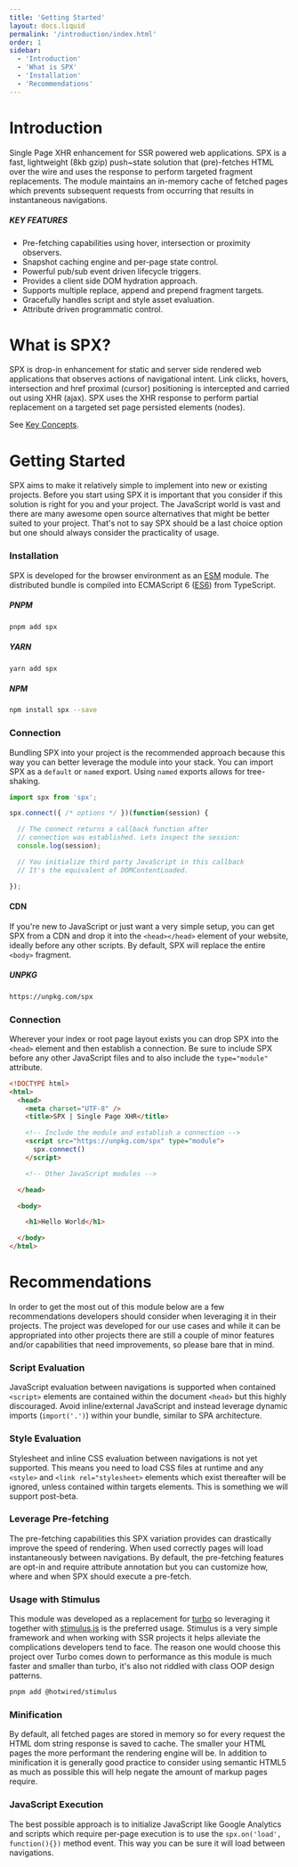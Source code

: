 ```yaml
---
title: 'Getting Started'
layout: docs.liquid
permalink: '/introduction/index.html'
order: 1
sidebar:
  - 'Introduction'
  - 'What is SPX'
  - 'Installation'
  - 'Recommendations'
---
```


# Introduction

Single Page XHR enhancement for SSR powered web applications. SPX is a fast, lightweight (8kb gzip) push~state solution that (pre)-fetches HTML over the wire and uses the response to perform targeted fragment replacements. The module maintains an in-memory cache of fetched pages which prevents subsequent requests from occurring that results in instantaneous navigations.

##### KEY FEATURES

- Pre-fetching capabilities using hover, intersection or proximity observers.
- Snapshot caching engine and per-page state control.
- Powerful pub/sub event driven lifecycle triggers.
- Provides a client side DOM hydration approach.
- Supports multiple replace, append and prepend fragment targets.
- Gracefully handles script and style asset evaluation.
- Attribute driven programmatic control.

# What is SPX?

SPX is drop-in enhancement for static and server side rendered web applications that observes actions of navigational intent. Link clicks, hovers, intersection and href proximal (cursor) positioning is intercepted and carried out using XHR (ajax). SPX uses the XHR response to perform partial replacement on a targeted set page persisted elements (nodes).

See [Key Concepts](/key/concepts).

# Getting Started

SPX aims to make it relatively simple to implement into new or existing projects. Before you start using SPX it is important that you consider if this solution is right for you and your project. The JavaScript world is vast and there are many awesome open source alternatives that might be better suited to your project. That's not to say SPX should be a last choice option but one should always consider the practicality of usage.

### Installation

SPX is developed for the browser environment as an [ESM](https://developer.mozilla.org/en-US/docs/Web/JavaScript/Guide/Modules) module. The distributed bundle is compiled into ECMAScript 6 ([ES6](https://kangax.github.io/compat-table/es6/)) from TypeScript.

##### PNPM

```bash
pnpm add spx
```

##### YARN

```bash
yarn add spx
```

##### NPM

```bash
npm install spx --save
```

### Connection

Bundling SPX into your project is the recommended approach because this way you can better leverage the module into your stack. You can import SPX as a `default` or `named` export. Using `named` exports allows for tree-shaking.

<!-- prettier-ignore -->
```js
import spx from 'spx';

spx.connect({ /* options */ })(function(session) {

  // The connect returns a callback function after
  // connection was established. Lets inspect the session:
  console.log(session);

  // You initialize third party JavaScript in this callback
  // It's the equivalent of DOMContentLoaded.

});
```

#### CDN

If you're new to JavaScript or just want a very simple setup, you can get SPX from a CDN and drop it into the `<head></head>` element of your website, ideally before any other scripts. By default, SPX will replace the entire `<body>` fragment.

##### UNPKG

```bash
https://unpkg.com/spx
```

### Connection

Wherever your index or root page layout exists you can drop SPX into the `<head>` element and then establish a connection. Be sure to include SPX before any other JavaScript files and to also include the `type="module"` attribute.

<!-- prettier-ignore -->
```html
<!DOCTYPE html>
<html>
  <head>
    <meta charset="UTF-8" />
    <title>SPX | Single Page XHR</title>

    <!-- Include the module and establish a connection -->
    <script src="https://unpkg.com/spx" type="module">
      spx.connect()
    </script>

    <!-- Other JavaScript modules -->

  </head>

  <body>

    <h1>Hello World</h1>

  </body>
</html>
```

# Recommendations

In order to get the most out of this module below are a few recommendations developers should consider when leveraging it in their projects. The project was developed for our use cases and while it can be appropriated into other projects there are still a couple of minor features and/or capabilities that need improvements, so please bare that in mind.

### Script Evaluation

JavaScript evaluation between navigations is supported when contained `<script>` elements are contained within the document `<head>` but this highly discouraged. Avoid inline/external JavaScript and instead leverage dynamic imports (`import('.')`) within your bundle, similar to SPA architecture.

### Style Evaluation

Stylesheet and inline CSS evaluation between navigations is not yet supported. This means you need to load CSS files at runtime and any `<style>` and `<link rel="stylesheet>` elements which exist thereafter will be ignored, unless contained within targets elements. This is something we will support post-beta.

### Leverage Pre-fetching

The pre-fetching capabilities this SPX variation provides can drastically improve the speed of rendering. When used correctly pages will load instantaneously between navigations. By default, the pre-fetching features are opt-in and require attribute annotation but you can customize how, where and when SPX should execute a pre-fetch.

### Usage with Stimulus

This module was developed as a replacement for [turbo](https://github.com/hotwired/turbo) so leveraging it together with [stimulus.js](https://stimulusjs.org/) is the preferred usage. Stimulus is a very simple framework and when working with SSR projects it helps alleviate the complications developers tend to face. The reason one would choose this project over Turbo comes down to performance as this module is much faster and smaller than turbo, it's also not riddled with class OOP design patterns.

```bash
pnpm add @hotwired/stimulus
```

### Minification

By default, all fetched pages are stored in memory so for every request the HTML dom string response is saved to cache. The smaller your HTML pages the more performant the rendering engine will be. In addition to minification it is generally good practice to consider using semantic HTML5 as much as possible this will help negate the amount of markup pages require.

### JavaScript Execution

The best possible approach is to initialize JavaScript like Google Analytics and scripts which require per-page execution is to use the `spx.on('load', function(){})` method event. This way you can be sure it will load between navigations.
